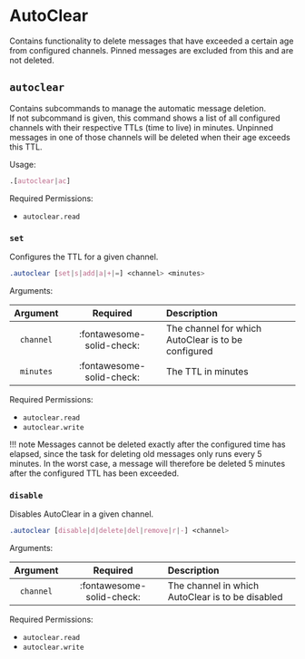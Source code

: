 # AutoClear

Contains functionality to delete messages that have exceeded a certain age from configured channels. Pinned messages are excluded from this and are not deleted.


## `autoclear`

Contains subcommands to manage the automatic message deletion. <br>
If not subcommand is given, this command shows a list of all configured channels with their respective TTLs (time to live) in minutes. Unpinned messages in one of those channels will be deleted when their age exceeds this TTL.

Usage:

```css
.[autoclear|ac]
```

Required Permissions:

- `autoclear.read`


### `set`

Configures the TTL for a given channel.

```css
.autoclear [set|s|add|a|+|=] <channel> <minutes>
```

Arguments:

| Argument  | Required                  | Description                                         |
|:---------:|:-------------------------:|:----------------------------------------------------|
| `channel` | :fontawesome-solid-check: | The channel for which AutoClear is to be configured |
| `minutes` | :fontawesome-solid-check: | The TTL in minutes                                  |

Required Permissions:

- `autoclear.read`
- `autoclear.write`

!!! note
    Messages cannot be deleted exactly after the configured time has elapsed, since the task for deleting old messages only runs every 5 minutes. In the worst case, a message will therefore be deleted 5 minutes after the configured TTL has been exceeded.


### `disable`

Disables AutoClear in a given channel.

```css
.autoclear [disable|d|delete|del|remove|r|-] <channel>
```

Arguments:

| Argument  | Required                  | Description                                      |
|:---------:|:-------------------------:|:-------------------------------------------------|
| `channel` | :fontawesome-solid-check: | The channel in which AutoClear is to be disabled |

Required Permissions:

- `autoclear.read`
- `autoclear.write`
